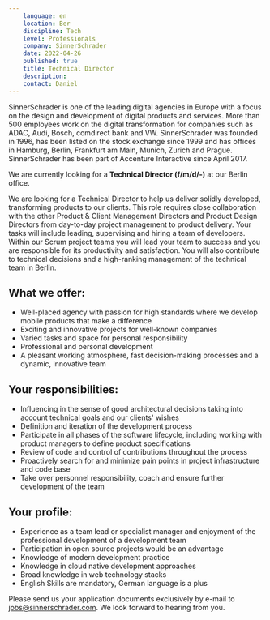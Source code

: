 ```yaml
---
    language: en
    location: Ber
    discipline: Tech
    level: Professionals
    company: SinnerSchrader
    date: 2022-04-26
    published: true
    title: Technical Director
    description: 
    contact: Daniel
---
```


SinnerSchrader is one of the leading digital agencies in Europe with a focus on the design and development of digital products and services. More than 500 employees work on the digital transformation for companies such as ADAC, Audi, Bosch, comdirect bank and VW. SinnerSchrader was founded in 1996, has been listed on the stock exchange since 1999 and has offices in Hamburg, Berlin, Frankfurt am Main, Munich, Zurich and Prague. SinnerSchrader has been part of Accenture Interactive since April 2017.

We are currently looking for a **Technical Director (f/m/d/-)** at our Berlin office.

We are looking for a Technical Director to help us deliver solidly developed, transforming products to our clients. This role requires close collaboration with the other Product & Client Management Directors and Product Design Directors from day-to-day project management to product delivery.
Your tasks will include leading, supervising and hiring a team of developers. Within our Scrum project teams you will lead your team to success and you are responsible for its productivity and satisfaction. You will also contribute to technical decisions and a high-ranking management of the technical team in Berlin.

## What we offer:
- Well-placed agency with passion for high standards where we develop mobile products that make a difference
- Exciting and innovative projects for well-known companies
- Varied tasks and space for personal responsibility
- Professional and personal development
- A pleasant working atmosphere, fast decision-making processes and a dynamic, innovative team

## Your responsibilities:
- Influencing in the sense of good architectural decisions taking into account technical goals and our clients' wishes
- Definition and iteration of the development process
- Participate in all phases of the software lifecycle, including working with product managers to define product specifications
- Review of code and control of contributions throughout the process
- Proactively search for and minimize pain points in project infrastructure and code base
- Take over personnel responsibility, coach and ensure further development of the team

## Your profile:
- Experience as a team lead or specialist manager and enjoyment of the professional development of a development team
- Participation in open source projects would be an advantage
- Knowledge of modern development practice
- Knowledge in cloud native development approaches
- Broad knowledge in web technology stacks
- English Skills are mandatory, German language is a plus

Please send us your application documents exclusively by e-mail to <jobs@sinnerschrader.com>. We look forward to hearing from you.





